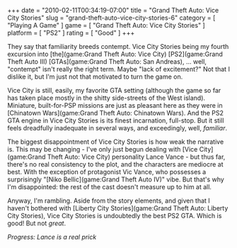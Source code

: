 +++
date = "2010-02-11T00:34:19-07:00"
title = "Grand Theft Auto: Vice City Stories"
slug = "grand-theft-auto-vice-city-stories-6"
category = [ "Playing A Game" ]
game = [ "Grand Theft Auto: Vice City Stories" ]
platform = [ "PS2" ]
rating = [ "Good" ]
+++

They say that familiarity breeds contempt.  Vice City Stories being my fourth excursion into [the](game:Grand Theft Auto: Vice City) [PS2](game:Grand Theft Auto III) [GTAs](game:Grand Theft Auto: San Andreas), ... well, "contempt" isn't really the right term.  Maybe "lack of excitement?"  Not that I dislike it, but I'm just not that motivated to turn the game on.

Vice City is still, easily, my favorite GTA setting (although the game so far has taken place mostly in the shitty side-streets of the West island).  Miniature, built-for-PSP missions are just as pleasant here as they were in [Chinatown Wars](game:Grand Theft Auto: Chinatown Wars).  And the PS2 GTA engine in Vice City Stories is its finest incarnation, full-stop.  But it still feels dreadfully inadequate in several ways, and exceedingly, well, <i>familiar</i>.

The biggest disappointment of Vice City Stories is how weak the narrative is.  This may be changing - I've only just begun dealing with [Vice City](game:Grand Theft Auto: Vice City) personality Lance Vance - but thus far, there's no real consistency to the plot, and the characters are mediocre at best.  With the exception of protagonist Vic Vance, who possesses a surprisingly "[Niko Bellic](game:Grand Theft Auto IV)" vibe.  But that's why I'm disappointed: the rest of the cast doesn't measure up to him at all.

Anyway, I'm rambling.  Aside from the story elements, and given that I haven't bothered with [Liberty City Stories](game:Grand Theft Auto: Liberty City Stories), Vice City Stories is undoubtedly the best PS2 GTA.  Which is good!  But not <i>great</i>.

<i>Progress: Lance is a real prick</i>